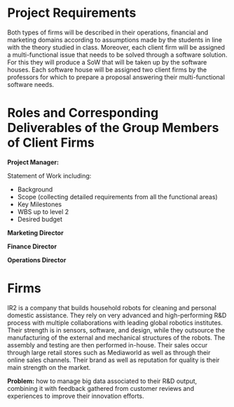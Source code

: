 # Project Requirements
Both types of firms will be described in their operations, financial and marketing domains according to assumptions made by the students in line with the theory studied in class. Moreover, each client firm will be assigned a multi-functional issue that needs to be solved through a software solution. For this they will produce a SoW that will be taken up by the software houses. Each software house will be assigned two client firms by the professors for which to prepare a proposal answering their multi-functional software needs. 

# Roles and Corresponding Deliverables of the Group Members of Client Firms
**Project Manager:**

Statement of Work including:

- Background
- Scope (collecting detailed requirements from all the functional areas)
- Key Milestones
- WBS up to level 2
- Desired budget

**Marketing Director** 

**Finance Director** 

**Operations Director**

# Firms
IR2 is a company that builds household robots for cleaning and personal domestic assistance. They rely on very advanced and high-performing R&D process with multiple collaborations with leading global robotics institutes. Their strength is in sensors, software, and design, while they outsource the manufacturing of the external and mechanical structures of the robots. The assembly and testing are then performed in-house. Their sales occur through large retail stores such as Mediaworld as well as through their online sales channels. Their brand as well as reputation for quality is their main strength on the market.

**Problem:** how to manage big data associated to their R&D output, combining it with feedback gathered from customer reviews and experiences to improve their innovation efforts.
